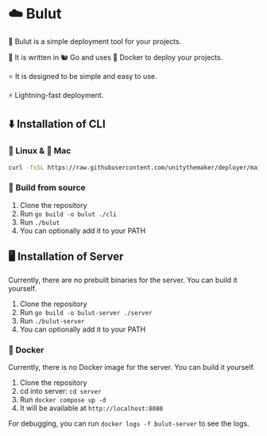 # ☁️ Bulut

🚀 Bulut is a simple deployment tool for your projects.

🥇 It is written in 🐿️ Go and uses :whale: Docker to deploy your projects.

⭐ It is designed to be simple and easy to use.

⚡ Lightning-fast deployment.

## ⬇️ Installation of CLI

### 🐧 Linux & 🍎 Mac

```bash
curl -fsSL https://raw.githubusercontent.com/unitythemaker/deployer/main/cli/install-from-release.sh | bash
```

### 🧰 Build from source

1. Clone the repository
2. Run `go build -o bulut ./cli`
3. Run `./bulut`
4. You can optionally add it to your PATH

## 🖥️ Installation of Server

Currently, there are no prebuilt binaries for the server. You can build it yourself.

1. Clone the repository
2. Run `go build -o bulut-server ./server`
3. Run `./bulut-server`
4. You can optionally add it to your PATH

### :whale: Docker

Currently, there is no Docker image for the server. You can build it yourself.

1. Clone the repository
2. cd into server: `cd server`
3. Run `docker compose up -d`
4. It will be available at `http://localhost:8080`

For debugging, you can run `docker logs -f bulut-server` to see the logs.
